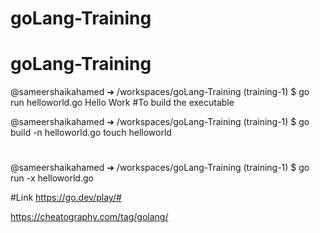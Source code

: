 # goLang-Training

# goLang-Training

@sameershaikahamed ➜ /workspaces/goLang-Training (training-1) $ go run helloworld.go 
Hello Work
#To build the executable
  
@sameershaikahamed ➜ /workspaces/goLang-Training (training-1) $ go build -n helloworld.go 
touch helloworld
#
@sameershaikahamed ➜ /workspaces/goLang-Training (training-1) $ go run -x helloworld.go 

#Link
https://go.dev/play/#

https://cheatography.com/tag/golang/
